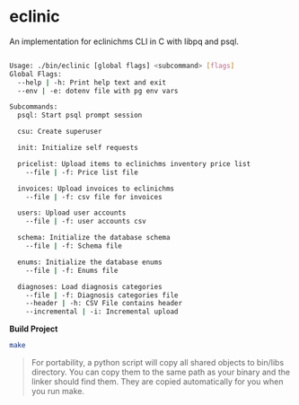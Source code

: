 # eclinic

An implementation for eclinichms CLI in C with libpq and psql.

```bash

Usage: ./bin/eclinic [global flags] <subcommand> [flags]
Global Flags:
  --help | -h: Print help text and exit
  --env | -e: dotenv file with pg env vars

Subcommands:
  psql: Start psql prompt session

  csu: Create superuser

  init: Initialize self requests

  pricelist: Upload items to eclinichms inventory price list
    --file | -f: Price list file

  invoices: Upload invoices to eclinichms
    --file | -f: csv file for invoices

  users: Upload user accounts
    --file | -f: user accounts csv

  schema: Initialize the database schema
    --file | -f: Schema file

  enums: Initialize the database enums
    --file | -f: Enums file

  diagnoses: Load diagnosis categories
    --file | -f: Diagnosis categories file
    --header | -h: CSV File contains header
    --incremental | -i: Incremental upload

```

**Build Project**

```bash
make
```

> For portability, a python script will copy all shared objects to bin/libs directory. You can copy them to the same path as your binary and the linker should find them.
> They are copied automatically for you when you run make.